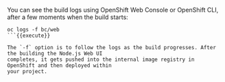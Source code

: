 You can see the build logs using OpenShift Web Console 
or OpenShift CLI, after a few moments when the build starts:

```
oc logs -f bc/web
```{{execute}}

The `-f` option is to follow the logs as the build progresses. After the building the Node.js Web UI 
completes, it gets pushed into the internal image registry in OpenShift and then deployed within 
your project.
